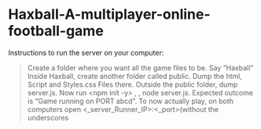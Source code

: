 # Haxball-A-multiplayer-online-football-game
Instructions to run the server on your computer: 
> Create a folder where you want all the game files to be. Say “Haxball” Inside Haxball, create another folder called public. Dump the html, Script and Styles.css Files there. Outside the public folder, dump server.js. Now run <npm init -y> , <npm install express socket.io>, node server.js. Expected outcome is “Game running on PORT abcd”. To now actually play, on both computers open <_server_Runner_IP>:<_port>(without the underscores
